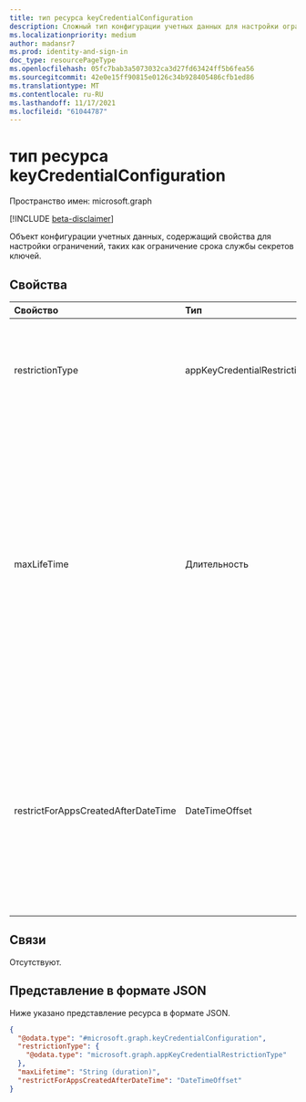 ```yaml
---
title: тип ресурса keyCredentialConfiguration
description: Сложный тип конфигурации учетных данных для настройки ограничения ключевых учетных данных, maxLifetime и даты принудения
ms.localizationpriority: medium
author: madansr7
ms.prod: identity-and-sign-in
doc_type: resourcePageType
ms.openlocfilehash: 05fc7bab3a5073032ca3d27fd63424ff5b6fea56
ms.sourcegitcommit: 42e0e15ff90815e0126c34b928405486cfb1ed86
ms.translationtype: MT
ms.contentlocale: ru-RU
ms.lasthandoff: 11/17/2021
ms.locfileid: "61044787"
---
```

# <a name="keycredentialconfiguration-resource-type"></a>тип ресурса keyCredentialConfiguration

Пространство имен: microsoft.graph

[!INCLUDE [beta-disclaimer](../../includes/beta-disclaimer.md)]

Объект конфигурации учетных данных, содержащий свойства для настройки ограничений, таких как ограничение срока службы секретов ключей.

## <a name="properties"></a>Свойства

| Свойство                            | Тип                                                                               | Описание                                                                                                                                                                                                                                                                                   |
| :---------------------------------- | :--------------------------------------------------------------------------------- | :-------------------------------------------------------------------------------------------------------------------------------------------------------------------------------------------------------------------------------------------------------------------------------------------- |
| restrictionType                     | appKeyCredentialRestrictionType | Тип применяемого ограничения. Возможные значения `asymmetricKeyLifetime` : `unknownFutureValue` . Каждое значение restrictionType можно использовать только один раз в политику.                                                                                                                        |
| maxLifeTime                         | Длительность                                                                           |Значение, которое может использоваться в качестве максимальной продолжительности в днях, часах, минутах или секундах от даты создания ключа, для которой ключ действителен.  Определено в формате ISO 8601 для Durations. Например, `P4DT12H30M5S` продолжительность 4 дня, 12 часов, 30 минут и 5 секунд. Это свойство необходимо, когда **установлено ограничениеType.** `keyLifetime` |
| restrictForAppsCreatedAfterDateTime | DateTimeOffset                                                                     | Timestamp, когда политика будет применяться для всех приложений, созданных в указанной дате или после нее. Для существующих приложений дата применения будет датирована. Чтобы применяться к всем приложениям независимо от даты их создания, это свойство будет `null` . Допускается значение null. |

## <a name="relationships"></a>Связи

Отсутствуют.

## <a name="json-representation"></a>Представление в формате JSON

Ниже указано представление ресурса в формате JSON.

<!-- {
  "blockType": "resource",
  "@odata.type": "microsoft.graph.keyCredentialConfiguration"
}
-->

```json
{
  "@odata.type": "#microsoft.graph.keyCredentialConfiguration",
  "restrictionType": {
    "@odata.type": "microsoft.graph.appKeyCredentialRestrictionType"
  },
  "maxLifetime": "String (duration)",
  "restrictForAppsCreatedAfterDateTime": "DateTimeOffset"
}
```
